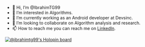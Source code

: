 - 👋 Hi, I’m @IbrahimTG99
- 👀 I’m interested in Algorithms.
- 🌱 I’m currently working as an Android developer at Devsinc.
- 💞️ I’m looking to collaborate on Algorithm analysis and research.
- 📫 How to reach me you can reach me on [LinkedIn](https://www.linkedin.com/in/ibrahim-tariq-690583189/).

[![@ibrahimtg99's Holopin board](https://holopin.me/ibrahimtg99)](https://holopin.io/@ibrahimtg99)

<!---
IbrahimTG99/IbrahimTG99 is a ✨ special ✨ repository because its `README.md` (this file) appears on your GitHub profile.
You can click the Preview link to take a look at your changes.
--->
